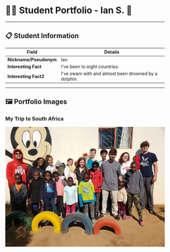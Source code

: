 # 👨‍🎓 Student Portfolio - Ian S. 🚴

---

## 📋 Student Information

| **Field** | **Details** |
|-----------|-------------|
| **Nickname/Pseudonym** | Ian |
| **Interesting Fact** | I've been to eight countries. |
| **Interesting Fact2** | I've swam with and almost been drowned by a dolphin. |

---

## 🖼️ Portfolio Images

### My Trip to South Africa
![Kids I went with and the kids we hung out with](1a24aebc-904e-4afe-9f6f-e8ecb678d48f.jpg)




